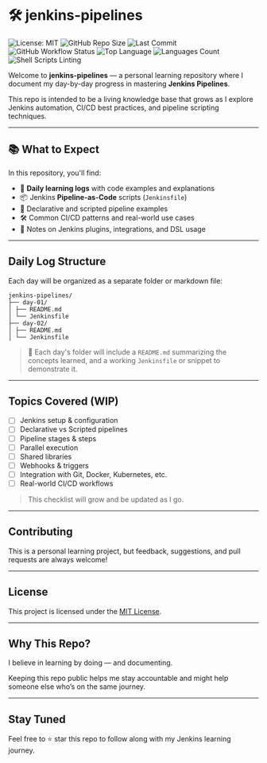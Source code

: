 # 🛠️ jenkins-pipelines

![License: MIT](https://img.shields.io/badge/License-MIT-blue.svg)
![GitHub Repo Size](https://img.shields.io/github/repo-size/cb0n3y/jenkins-pipelines)
![Last Commit](https://img.shields.io/github/last-commit/cb0n3y/jenkins-pipelines)
![GitHub Workflow Status](https://img.shields.io/github/actions/workflow/status/cb0n3y/jenkins-pipelines/ci.yml?label=CI%2FCD)
![Top Language](https://img.shields.io/github/languages/top/cb0n3y/jenkins-pipelines)
![Languages Count](https://img.shields.io/github/languages/count/cb0n3y/jenkins-pipelines)
![Shell Scripts Linting](https://img.shields.io/badge/Linting-shellcheck-yellow)


Welcome to **jenkins-pipelines** — a personal learning repository where I document my day-by-day progress in mastering **Jenkins Pipelines**.

This repo is intended to be a living knowledge base that grows as I explore Jenkins automation, CI/CD best practices, and pipeline scripting techniques.

---

## 📚 What to Expect

In this repository, you'll find:

- 🧪 **Daily learning logs** with code examples and explanations
- 📦 Jenkins **Pipeline-as-Code** scripts (`Jenkinsfile`)
- 🔄 Declarative and scripted pipeline examples
- 🛠️ Common CI/CD patterns and real-world use cases
- 🧵 Notes on Jenkins plugins, integrations, and DSL usage

---

## Daily Log Structure

Each day will be organized as a separate folder or markdown file:

```text
jenkins-pipelines/
├── day-01/
│ ├── README.md
│ └── Jenkinsfile
├── day-02/
│ ├── README.md
│ └── Jenkinsfile
```

> 📌 Each day's folder will include a `README.md` summarizing the concepts learned, and a working `Jenkinsfile` or snippet to demonstrate it.

---

## Topics Covered (WIP)

- [ ] Jenkins setup & configuration
- [ ] Declarative vs Scripted pipelines
- [ ] Pipeline stages & steps
- [ ] Parallel execution
- [ ] Shared libraries
- [ ] Webhooks & triggers
- [ ] Integration with Git, Docker, Kubernetes, etc.
- [ ] Real-world CI/CD workflows

> This checklist will grow and be updated as I go.

---

## Contributing

This is a personal learning project, but feedback, suggestions, and pull requests are always welcome!

---

## License

This project is licensed under the [MIT License](LICENSE).

---

## Why This Repo?

I believe in learning by doing — and documenting.

Keeping this repo public helps me stay accountable and might help someone else who’s on the same journey.

---

## Stay Tuned

Feel free to ⭐ star this repo to follow along with my Jenkins learning journey.
